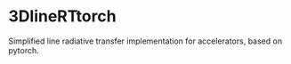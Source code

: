 # 3DlineRTtorch
Simplified line radiative transfer implementation for accelerators, based on pytorch.
